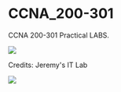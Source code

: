 # CCNA_200-301
CCNA 200-301 Practical LABS. 

<a href="https://medium.com/@adithyakrishnav001/cisco-devises-configuration-commands-ccna-200-301-cba14591f97b"> <img src="https://user-images.githubusercontent.com/84318379/230762526-cb8daf17-ba1e-4ab2-a044-8b3b65aca738.png" ><a/>

Credits: Jeremy's IT Lab 
  
<a href="https://www.youtube.com/playlist?list=PLxbwE86jKRgMpuZuLBivzlM8s2Dk5lXBQ"> <img src="https://user-images.githubusercontent.com/84318379/231370956-b551da75-8e8a-4660-9026-cda6802a4479.png" ><a/>
